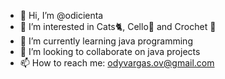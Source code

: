 - 👋 Hi, I’m @odicienta
- 👀 I’m interested in Cats🐈, Cello🎻 and Crochet 🧶
- 🌱 I’m currently learning java programming
- 💞️ I’m looking to collaborate on java projects
- 📫 How to reach me: odyvargas.ov@gmail.com


